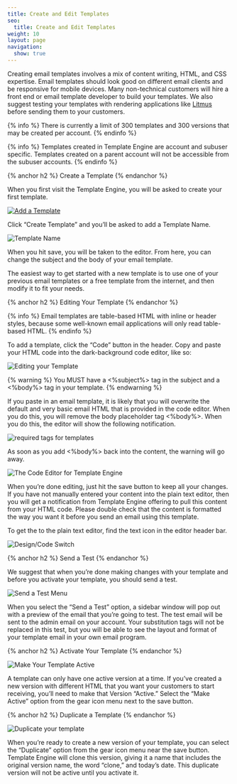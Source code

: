 ```yaml
---
title: Create and Edit Templates
seo:
  title: Create and Edit Templates
weight: 10
layout: page
navigation:
  show: true
---
```



Creating email templates involves a mix of content writing, HTML, and CSS expertise. Email templates should look good on
different email clients and be responsive for mobile devices. Many non-technical customers will hire a front end or email
template developer to build your templates. We also suggest testing your templates with rendering applications like [Litmus](http://litmus.com)
before sending them to your customers.

{% info %}
There is currently a limit of 300 templates and 300 versions that may be created per account.
{% endinfo %}

{% info %}
Templates created in Template Engine are account and subuser specific. Templates created on a parent account will not be accessible from the subuser accounts.
{% endinfo %}

{% anchor h2 %}
Create a Template
{% endanchor %}

When you first visit the Template Engine, you will be asked to create your first template.

<a href="{{site.app_url}}/templates/new">![](/images/template_engine_17.png "Add a Template")</a>

Click “Create Template” and you’ll be asked to add a Template Name.

![](/images/template_engine_7.png "Template Name")

When you hit save, you will be taken to the editor. From here, you can change the subject and the body of your email template.

The easiest way to get started with a new template is to use one of your previous email templates or a free template from the internet, and then modify it to fit your needs.

{% anchor h2 %}
Editing Your Template
{% endanchor %}

{% info %}
Email templates are table-based HTML with inline or header styles, because some well-known email applications will only read table-based HTML.
{% endinfo %}

To add a template, click the “Code” button in the header. Copy and paste your HTML code into the dark-background code editor, like so:

![](/images/template_engine_8.png "Editing your Template")

{% warning %}
You MUST have a <%subject%> tag in the subject and a <%body%> tag in your template.
{% endwarning %}

If you paste in an email template, it is likely that you will overwrite the default and very basic email HTML that is provided in the code editor. When you do this, you will remove the body placeholder tag <%body%>. When you do this, the editor will show the following notification.

![](/images/template_engine_4.png "required tags for templates")

As soon as you add <%body%> back into the content, the warning will go away.

![](/images/template_engine_15.png "The Code Editor for Template Engine")

When you’re done editing, just hit the save button to keep all your changes. If you have not manually entered your content into the plain text editor, then you will get a notification from Template Engine offering to pull this content from your HTML code. Please double check that the content is formatted the way you want it before you send an email using this template.

To get the to the plain text editor, find the text icon in the editor header bar.

![](/images/template_engine_10.png "Design/Code Switch")

{% anchor h2 %}
Send a Test
{% endanchor %}

We suggest that when you’re done making changes with your template and before you activate your template, you should send a test.

![](/images/template_engine_12.png "Send a Test Menu")

When you select the “Send a Test” option, a sidebar window will pop out with a preview of the email that you’re going to test. The test email will be sent to the admin email on your account.  Your substitution tags will not be replaced in this test, but you will be able to see the layout and format of your template email in your own email program.

{% anchor h2 %}
Activate Your Template
{% endanchor %}

![](/images/template_engine_11.png "Make Your Template Active")

A template can only have one active version at a time. If you’ve created a new version with different HTML that you want your customers to start receiving, you’ll need to make that Version “Active.”
Select the “Make Active” option from the gear icon menu next to the save button.

{% anchor h2 %}
Duplicate a Template
{% endanchor %}

![](/images/template_engine_13.png "Duplicate your template")

When you’re ready to create a new version of your template, you can select the “Duplicate” option from the gear icon menu near the save button. Template Engine will clone this version, giving it a name that includes the original version name, the word “clone,” and today’s date. This duplicate version will not be active until you activate it.
